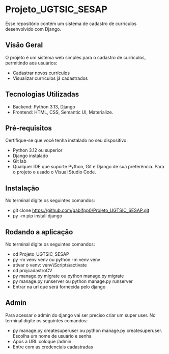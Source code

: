 # Projeto_UGTSIC_SESAP

Esse repositório contém um sistema de cadastro de currículos desenvolvido com Django.

## Visão Geral

O projeto é um sistema web simples para o cadastro de currículos, permitindo aos usuários:

- Cadastrar novos currículos 
- Visualizar currículos já cadastrados

## Tecnologias Utilizadas

- Backend: Python 3.13, Django
- Frontend: HTML, CSS, Semantic UI, Materialize.

## Pré-requisitos

Certifique-se que você tenha instalado no seu dispositivo:

- Python 3.12 ou superior
- Django instalado
- Git lab
- Qualquer IDE que suporte Python, Git e Django de sua preferência. Para o projeto o usado o Visual Studio Code.

## Instalação

No terminal digite os seguintes comandos:

- git clone https://github.com/gabifpp0/Projeto_UGTSIC_SESAP.git
- py -m pip install django

## Rodando a aplicação

No terminal digite os seguintes comandos:

- cd Projeto_UGTSIC_SESAP
- py -m venv venv ou python -m venv venv
- ativar o venv: venv\Scripts\activate
- cd projcadastroCV
- py manage.py migrate ou python manage.py migrate
- py manage.py runserver ou python manage.py runserver
- Entrar na url que será fornecida pelo django

## Admin

Para acessar o admin do django vai ser preciso criar um super user. No terminal digite os seguintes comandos:

- py manage.py createsuperuser ou python manage.py createsuperuser. Escolha um nome de usuário e senha
- Após a URL coloque /admin 
- Entre com as credenciais cadastradas